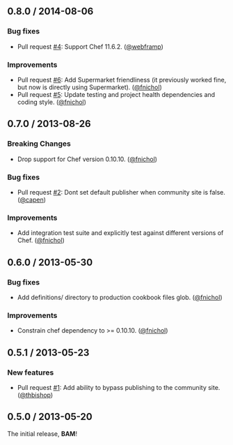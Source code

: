 ## 0.8.0 / 2014-08-06

### Bug fixes

* Pull request [#4][]: Support Chef 11.6.2. ([@webframp][])

### Improvements

* Pull request [#6][]: Add Supermarket friendliness (it previously worked fine, but now is directly using Supermarket). ([@fnichol][])
* Pull request [#5][]: Update testing and project health dependencies and coding style. ([@fnichol][])


## 0.7.0 / 2013-08-26

### Breaking Changes

* Drop support for Chef version 0.10.10. ([@fnichol][])

### Bug fixes

* Pull request [#2][]: Dont set default publisher when community site is false. ([@capen][])

### Improvements

* Add integration test suite and explicitly test against different versions of Chef. ([@fnichol][])


## 0.6.0 / 2013-05-30

### Bug fixes

* Add definitions/ directory to production cookbook files glob. ([@fnichol][])

### Improvements

* Constrain chef dependency to >= 0.10.10. ([@fnichol][])


## 0.5.1 / 2013-05-23

### New features

* Pull request [#1][]: Add ability to bypass publishing to the community site. ([@thbishop][])


## 0.5.0 / 2013-05-20

The initial release, **BAM**!

<!--- The following link definition list is generated by PimpMyChangelog --->
[#1]: https://github.com/fnichol/emeril/issues/1
[#2]: https://github.com/fnichol/emeril/issues/2
[#4]: https://github.com/fnichol/emeril/issues/4
[#5]: https://github.com/fnichol/emeril/issues/5
[#6]: https://github.com/fnichol/emeril/issues/6
[@capen]: https://github.com/capen
[@fnichol]: https://github.com/fnichol
[@thbishop]: https://github.com/thbishop
[@webframp]: https://github.com/webframp
